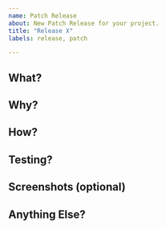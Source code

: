 ```yaml
---
name: Patch Release
about: New Patch Release for your project.
title: "Release X"
labels: release, patch

---
```


## What?

## Why?

## How?

## Testing?

## Screenshots (optional)

## Anything Else?
